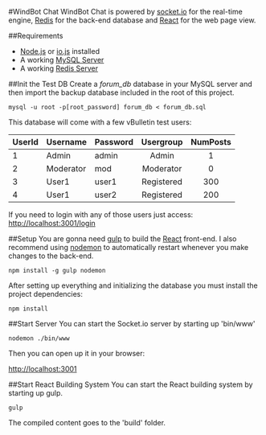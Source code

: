 #WindBot Chat
WindBot Chat is powered by [socket.io](http://socket.io/) for the real-time engine, [Redis](http://redis.io) for the back-end database and [React](http://facebook.github.io/react/) for the web page view.

##Requirements
 - [Node.js](https://nodejs.org/download/) or [io.js](https://iojs.org/) installed
 - A working [MySQL Server](https://dev.mysql.com/downloads/mysql/)
 - A working [Redis Server](http://redis.io/topics/quickstart)

##Init the Test DB
Create a _forum_db_ database in your MySQL server and then import the backup database included in the root of this project.

`mysql -u root -p[root_password] forum_db < forum_db.sql`

This database will come with a few vBulletin test users:

| UserId | Username      | Password      | Usergroup  | NumPosts |
| ------ | ------------- | ------------- |:----------:|:--------:|
| 1      | Admin         | admin         | Admin      | 1        |
| 2      | Moderator     | mod           | Moderator  | 0        |
| 3      | User1         | user1         | Registered | 300      |
| 4      | User1         | user2         | Registered | 200      |

If you need to login with any of those users just access: [http://localhost:3001/login](http://localhost:3001/login)

##Setup
You are gonna need [gulp](http://gulpjs.com/) to build the [React](http://facebook.github.io/react/) front-end. I also recommend using [nodemon](https://github.com/remy/nodemon) to automatically restart whenever you make changes to the back-end.

`npm install -g gulp nodemon`

After setting up everything and initializing the database you must install the project dependencies:

`npm install`

##Start Server
You can start the Socket.io server by starting up 'bin/www'

`nodemon ./bin/www`

Then you can open up it in your browser:

[http://localhost:3001](http://localhost:3001)

##Start React Building System
You can start the React building system by starting up gulp.

`gulp`

The compiled content goes to the 'build' folder. 